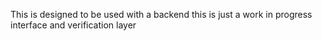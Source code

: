 This is designed to be used with a backend this is just a work in progress interface and verification layer
